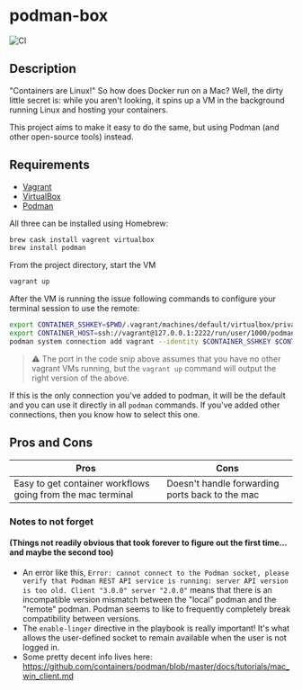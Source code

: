 # podman-box

![CI](https://github.com/deversmann/podman-box/actions/workflows/ci.yml/badge.svg)

## Description

"Containers are Linux!" So how does Docker run on a Mac?  Well, the dirty little secret is: while you aren't looking, it spins up a VM in the background running Linux and hosting your containers.

This project aims to make it easy to do the same, but using Podman (and other open-source tools) instead.

## Requirements
- [Vagrant](https://www.vagrantup.com)
- [VirtualBox](https://www.virtualbox.org)
- [Podman](https://podman.io)

All three can be installed using Homebrew:
```bash
brew cask install vagrent virtualbox
brew install podman 
```

From the project directory, start the VM
```bash
vagrant up
```

After the VM is running the issue following commands to configure your terminal session to use the remote:

```bash
export CONTAINER_SSHKEY=$PWD/.vagrant/machines/default/virtualbox/private_key
export CONTAINER_HOST=ssh://vagrant@127.0.0.1:2222/run/user/1000/podman/podman.sock
podman system connection add vagrant --identity $CONTAINER_SSHKEY $CONTAINER_HOST
```
> :warning: The port in the code snip above assumes that you have no other vagrant VMs running, but the `vagrant up` command will output the right version of the above.

If this is the only connection you've added to podman, it will be the default and you can use it directly in all `podman` commands.  If you've added other connections, then you know how to select this one.

## Pros and Cons


| Pros | Cons |
|--|--|
| Easy to get container workflows going from the mac terminal | Doesn't handle forwarding ports back to the mac |


### Notes to not forget
#### (Things not readily obvious that took forever to figure out the first time... and maybe the second too)
- An error like this, `Error: cannot connect to the Podman socket, please verify that Podman REST API service is running: server API version is too old. Client "3.0.0" server "2.0.0"` means that there is an incompatible version mismatch between the "local" podman and the "remote" podman. Podman seems to like to frequently completely break compatibility between versions.
- The `enable-linger` directive in the playbook is really important!  It's what allows the user-defined socket to remain available when the user is not logged in.
- Some pretty decent info lives here: https://github.com/containers/podman/blob/master/docs/tutorials/mac_win_client.md
